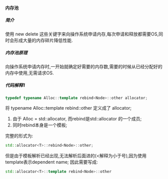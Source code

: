 #### 内存池
##### 简介
使用 new delete 这些关键字来向操作系统申请内存,每次申请和释放都需要OS,同时会形成大量的内存碎片降低性能.

##### 内存池原理
向操作系统申请内存时,一开始就确定好需要的内存数,需要的时候从已经分配好的内存中使用,无需请求OS.


##### 代码解释1
```c++
typedef typename Alloc::template rebind<Node>::other allocator;
```
将 typename Alloc::template rebind<Node>::other 定义成了 allocator;
1. 由于 Alloc = std::allocator<T>, 而rebind是std::allocator 的一个成员;
2. 同时rebind本身是一个模板;

完整的形式为:
```c++
std::allocator<T>::rebind<Node>::other;
```
但是由于模板解析<T>已经出现,无法解析后面进的<Node>(<解释为小于号),因为使用template表示dependent name;
因此需要写成:
```c++
std::allocator<T>::template rebind<Node>::other
```

